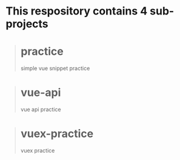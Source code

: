 # This respository contains 4 sub-projects

> # practice
> simple vue snippet practice

> # vue-api
> vue api practice

> # vuex-practice
> vuex practice
